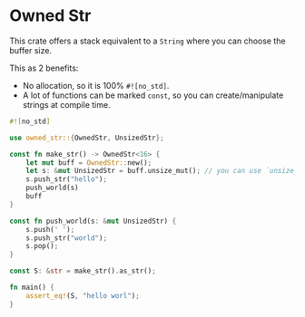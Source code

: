 # Owned Str

This crate offers a stack equivalent to a `String` where you can choose the buffer size.

This as 2 benefits:

- No allocation, so it is 100% `#![no_std]`.
- A lot of functions can be marked `const`, so you can create/manipulate strings at compile time.

```rust
#![no_std]

use owned_str::{OwnedStr, UnsizedStr};

const fn make_str() -> OwnedStr<16> {
    let mut buff = OwnedStr::new();
    let s: &mut UnsizedStr = buff.unsize_mut(); // you can use `unsize_mut` to get a size erased handle
    s.push_str("hello");
    push_world(s)
    buff
}

const fn push_world(s: &mut UnsizedStr) {
    s.push(' ');
    s.push_str("world");
    s.pop();
}

const S: &str = make_str().as_str();

fn main() {
    assert_eq!(S, "hello worl");
}
```
